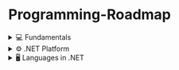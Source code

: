 # Programming-Roadmap

<details>
  <summary>💻 Fundamentals</summary>

- **Computer**
  - **Software**
    - System Software  
      - Operating Systems (Windows, Linux, macOS)  
      - Utilities  
      - Device Drivers  
    - Application Software  
      - Office Programs  
      - Browsers  
      - Games  
      - Development Tools  
  - **Hardware**
    - CPU (Central Processing Unit)  
    - RAM (Random Access Memory)  
    - Storage (HDD, SSD)  
    - Motherboard  
    - GPU (Graphics Processing Unit)  
    - Power Supply Unit (PSU)  
    - Input Devices (Keyboard, Mouse, Microphone)  
    - Output Devices (Monitor, Printer, Speakers)  
    - Network Devices (Router, Network Card)  

- **Firmware**
- **Virtual Machine**
- **Programming Languages**
  - Compiler  
  - Interpreter  
  - Hybrid  

</details>

<details>
  <summary>⚙️ .NET Platform</summary>

- .NET Framework  
- .NET Standard  
- .NET Core / .NET (modern, cross-platform)  
- CLR (Common Language Runtime)  
- BCL (Base Class Library)  

</details>

<details>
  <summary>🖥️ Languages in .NET</summary>

- C#  
- F#  
- VB.NET  

</details>

